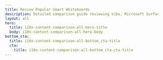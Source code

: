 ```yaml
---
title: Review Popular Smart Whiteboards
description: Detailed comparison guide reviewing Vibe, Microsoft Surface Hub, Google Jamboard, Samsung Flip, Cisco WebEx, and SMART whiteboards.
layout: all
hero:
  title: i18n-content-comparison-all-hero-title
  body: i18n-content-comparison-all-hero-body
bottom_cta:
  title: i18n-content-comparison-all-bottom_cta-title
  cta:
    title: i18n-content-comparison-all-bottom_cta-cta-title
---
```

